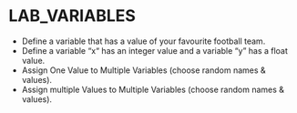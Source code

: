 # LAB_VARIABLES

- Define a variable that has a value of your favourite football team.
- Define a variable “x“  has an integer value and a variable “y” has a float value.
- Assign One Value to Multiple Variables (choose random names & values).
- Assign multiple Values to Multiple Variables (choose random names & values).
